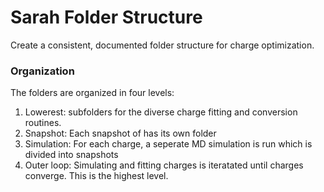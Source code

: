# Sarah Folder Structure
Create a consistent, documented folder structure for charge optimization.

### Organization
The folders are organized in four levels:
1. Lowerest: subfolders for the diverse charge fitting and conversion routines.
2. Snapshot: Each snapshot of has its own folder
3. Simulation: For each charge, a seperate MD simulation is run which is divided into snapshots
4. Outer loop: Simulating and fitting charges is iteratated until charges converge. This is the highest level.
